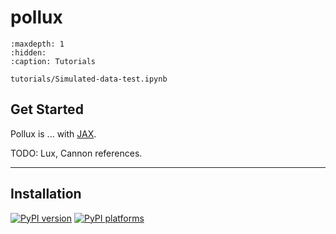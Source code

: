 # pollux

```{toctree}
:maxdepth: 1
:hidden:
:caption: Tutorials

tutorials/Simulated-data-test.ipynb
```

## Get Started

Pollux is ... with [JAX][jax].

TODO: Lux, Cannon references.

---

## Installation

[![PyPI version][pypi-version]][pypi-link]
[![PyPI platforms][pypi-platforms]][pypi-link]

[jax]: https://jax.readthedocs.io/en/latest/
[pypi-link]: https://pypi.org/project/TODO/
[pypi-platforms]: https://img.shields.io/pypi/pyversions/TODO
[pypi-version]: https://img.shields.io/pypi/v/TODO
